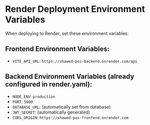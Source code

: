 # Render Deployment Environment Variables

When deploying to Render, set these environment variables:

## Frontend Environment Variables:
- `VITE_API_URL`: `https://shawed-pos-backend.onrender.com/api`

## Backend Environment Variables (already configured in render.yaml):
- `NODE_ENV`: `production`
- `PORT`: `5000`
- `DATABASE_URL`: (automatically set from database)
- `JWT_SECRET`: (automatically generated)
- `CORS_ORIGIN`: `https://shawed-pos-frontend.onrender.com`
